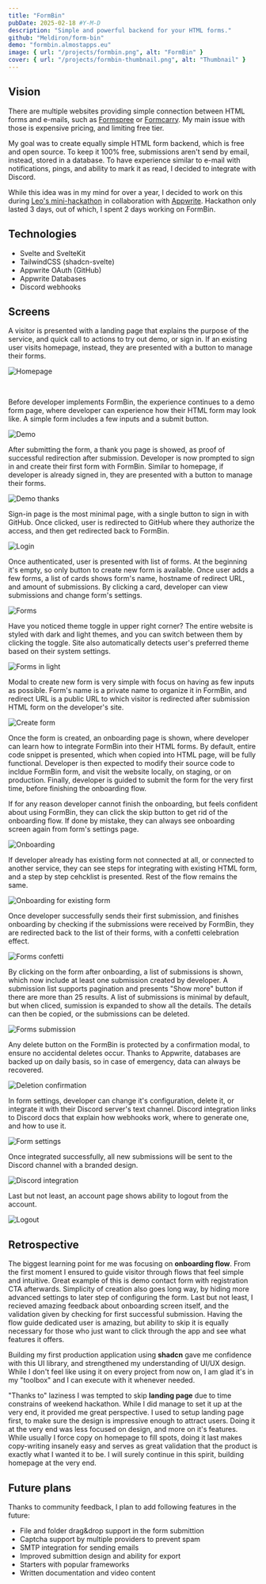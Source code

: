 ```yaml
---
title: "FormBin"
pubDate: 2025-02-18 #Y-M-D
description: "Simple and powerful backend for your HTML forms."
github: "Meldiron/form-bin"
demo: "formbin.almostapps.eu"
image: { url: "/projects/formbin.png", alt: "FormBin" }
cover: { url: "/projects/formbin-thumbnail.png", alt: "Thumbnail" }
---
```


## Vision

There are multiple websites providing simple connection between HTML forms and e-mails, such as [Formspree](https://formspree.io/) or [Formcarry](https://formcarry.com/). My main issue with those is expensive pricing, and limiting free tier.

My goal was to create equally simple HTML form backend, which is free and open source. To keep it 100% free, submissions aren't send by email, instead, stored in a database. To have experience similar to e-mail with notifications, pings, and ability to mark it as read, I decided to integrate with Discord.

While this idea was in my mind for over a year, I decided to work on this during [Leo's mini-hackathon](https://www.twitch.tv/learnwithleon) in collaboration with [Appwrite](https://appwrite.io/). Hackathon only lasted 3 days, out of which, I spent 2 days working on FormBin.

## Technologies

- Svelte and SvelteKit
- TailwindCSS (shadcn-svelte)
- Appwrite OAuth (GitHub)
- Appwrite Databases
- Discord webhooks

## Screens

A visitor is presented with a landing page that explains the purpose of the service, and quick call to actions to try out demo, or sign in. If an existing user visits homepage, instead, they are presented with a button to manage their forms.

![Homepage](/projects/formbin/homepage.png)

<br />

Before developer implements FormBin, the experience continues to a demo form page, where developer can experience how their HTML form may look like. A simple form includes a few inputs and a submit button.

![Demo](/projects/formbin/demo.png)

After submitting the form, a thank you page is showed, as proof of successful redirection after submission. Developer is now prompted to sign in and create their first form with FormBin. Similar to homepage, if developer is already signed in, they are presented with a button to manage their forms.

![Demo thanks](/projects/formbin/demo-thanks.png)

Sign-in page is the most minimal page, with a single button to sign in with GitHub. Once clicked, user is redirected to GitHub where they authorize the access, and then get redirected back to FormBin.

![Login](/projects/formbin/login.png)

Once authenticated, user is presented with list of forms. At the beginning it's empty, so only button to create new form is available. Once user adds a few forms, a list of cards shows form's name, hostname of redirect URL, and amount of submissions. By clicking a card, developer can view submissions and change form's settings.

![Forms](/projects/formbin/forms.png)

Have you noticed theme toggle in upper right corner? The entire website is styled with dark and light themes, and you can switch between them by clicking the toggle. Site also automatically detects user's preferred theme based on their system settings.

![Forms in light](/projects/formbin/light-theme.png)

Modal to create new form is very simple with focus on having as few inputs as possible. Form's name is a private name to organize it in FormBin, and redirect URL is a public URL to which visitor is redirected after submission HTML form on the developer's site.

![Create form](/projects/formbin/form-create.png)

Once the form is created, an onboarding page is shown, where developer can learn how to integrate FormBin into their HTML forms. By default, entire code snippet is presented, which when copied into HTML page, will be fully functional. Developer is then expected to modify their source code to incldue FormBin form, and visit the website locally, on staging, or on production. Finally, developer is guided to submit the form for the very first time, before finishing the onboarding flow.

If for any reason developer cannot finish the onboarding, but feels confident about using FormBin, they can click the skip button to get rid of the onboarding flow. If done by mistake, they can always see onboarding screen again from form's settings page.

![Onboarding](/projects/formbin/form-onboarding.png)

If developer already has existing form not connected at all, or connected to another service, they can see steps for integrating with existing HTML form, and a step by step cehcklist is presented. Rest of the flow remains the same.

![Onboarding for existing form](/projects/formbin/form-onboarding-existing.png)

Once developer successfully sends their first submission, and finishes onboarding by checking if the submissions were received by FormBin, they are redirected back to the list of their forms, with a confetti celebration effect.

![Forms confetti](/projects/formbin/form-celebrate.png)

By clicking on the form after onboarding, a list of submissions is shown, which now include at least one submission created by developer. A submission list supports pagination and presents "Show more" button if there are more than 25 results. A list of submissions is minimal by default, but when cliced, sumission is expanded to show all the details. The details can then be copied, or the submissions can be deleted.

![Forms submission](/projects/formbin/form-submission.png)

Any delete button on the FormBin is protected by a confirmation modal, to ensure no accidental deletes occur. Thanks to Appwrite, databases are backed up on daily basis, so in case of emergency, data can always be recovered.

![Deletion confirmation](/projects/formbin/delete-confirm.png)

In form settings, developer can change it's configuration, delete it, or integrate it with their Discord server's text channel. Discord integration links to Discord docs that explain how webhooks work, where to generate one, and how to use it.

![Form settings](/projects/formbin/form-settings.png)

Once integrated successfully, all new submissions will be sent to the Discord channel with a branded design.

![Discord integration](/projects/formbin/discord.png)

Last but not least, an account page shows ability to logout from the account.

![Logout](/projects/formbin/logout.png)

## Retrospective

The biggest learning point for me was focusing on **onboarding flow**. From the first moment I ensured to guide visitor through flows that feel simple and intuitive. Great example of this is demo contact form with registration CTA afterwards. Simplicity of creation also goes long way, by hiding more advanced settings to later step of configuring the form. Last but not least, I recieved amazing feedback about onboarding screen itself, and the validation given by checking for first successful submission. Having the flow guide dedicated user is amazing, but ability to skip it is equally necessary for those who just want to click through the app and see what features it offers.

Building my first production application using **shadcn** gave me confidence with this UI library, and strengthened my understanding of UI/UX design. While I don't feel like using it on every project from now on, I am glad it's in my "toolbox" and I can execute with it whenever needed.

"Thanks to" laziness I was tempted to skip **landing page** due to time constrains of weekend hackathon. While I did manage to set it up at the very end, it provided me great perspective. I used to setup landing page first, to make sure the design is impressive enough to attract users. Doing it at the very end was less focused on design, and more on it's features. While usually I force copy on homepage to fill spots, doing it last makes copy-writing insanely easy and serves as great validation that the product is exactly what I wanted it to be. I will surely continue in this spirit, building homepage at the very end.

## Future plans

Thanks to community feedback, I plan to add following features in the future:

- File and folder drag&drop support in the form submittion
- Captcha support by multiple providers to prevent spam
- SMTP integration for sending emails
- Improved submittion design and ability for export
- Starters with popular frameworks
- Written documentation and video content
